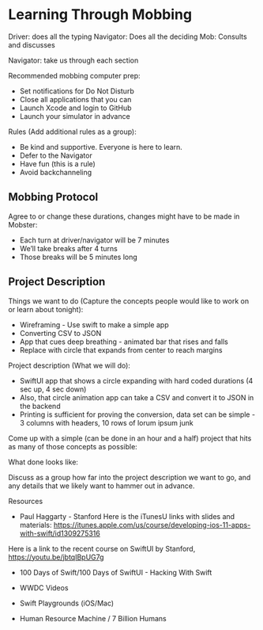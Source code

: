 # Learning Through Mobbing

Driver: does all the typing
Navigator: Does all the deciding
Mob: Consults and discusses

Navigator: take us through each section

Recommended mobbing computer prep:

- Set notifications for Do Not Disturb
- Close all applications that you can
- Launch Xcode and login to GitHub
- Launch your simulator in advance

Rules (Add additional rules as a group):
    
- Be kind and supportive. Everyone is here to learn.
- Defer to the Navigator
- Have fun (this is a rule)
- Avoid backchanneling

## Mobbing Protocol
Agree to or change these durations, changes might have to be made in Mobster:

- Each turn at driver/navigator will be 7 minutes
- We’ll take breaks after 4 turns
- Those breaks will be 5 minutes long

## Project Description
Things we want to do (Capture the concepts people would like to work on or learn about tonight):
        
- Wireframing - Use swift to make a simple app
- Converting CSV to JSON
- App that cues deep breathing - animated bar that rises and falls
- Replace with circle that expands from center to reach margins

Project description (What we will do):
- SwiftUI app that shows a circle expanding with hard coded durations (4 sec up, 4 sec down)
- Also, that circle animation app can take a CSV and convert it to JSON in the backend
- Printing is sufficient for proving the conversion, data set can be simple - 3 columns with headers, 10 rows of lorum ipsum junk


Come up with a simple (can be done in an hour and a half) project that hits as many of those concepts as possible:


What done looks like:
    
    
Discuss as a group how far into the project description we want to go, and any details that we likely want to hammer out in advance.


Resources
- Paul Haggarty - Stanford
Here is the iTunesU links with slides and materials:  https://itunes.apple.com/us/course/developing-ios-11-apps-with-swift/id1309275316

Here is a link to the recent course on SwiftUI by Stanford, https://youtu.be/jbtqIBpUG7g

- 100 Days of Swift/100 Days of SwiftUI - Hacking With Swift

- WWDC Videos

- Swift Playgrounds (iOS/Mac)

- Human Resource Machine / 7 Billion Humans
